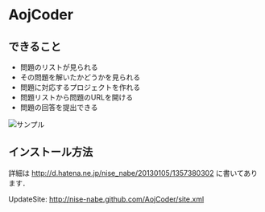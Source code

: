 AojCoder
=======

## できること

* 問題のリストが見られる
* その問題を解いたかどうかを見られる
* 問題に対応するプロジェクトを作れる
* 問題リストから問題のURLを開ける
* 問題の回答を提出できる

![サンプル](http://cdn-ak.f.st-hatena.com/images/fotolife/n/nise_nabe/20130105/20130105184434.png)

## インストール方法

詳細は <http://d.hatena.ne.jp/nise_nabe/20130105/1357380302> に書いてあります．

UpdateSite: <http://nise-nabe.github.com/AojCoder/site.xml>
